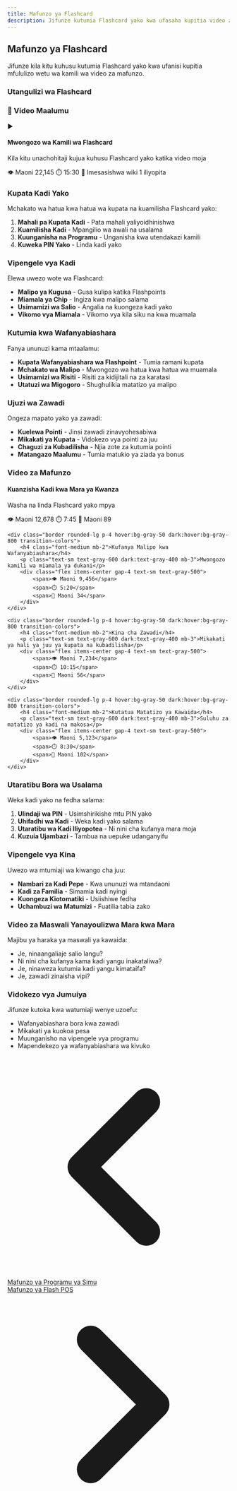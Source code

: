 ```yaml
---
title: Mafunzo ya Flashcard
description: Jifunze kutumia Flashcard yako kwa ufasaha kupitia video za mafunzo kuhusu matumizi, zawadi, na utaratibu bora
---
```


## Mafunzo ya Flashcard

Jifunze kila kitu kuhusu kutumia Flashcard yako kwa ufanisi kupitia mfululizo wetu wa kamili wa video za mafunzo.

### Utangulizi wa Flashcard

<div class="bg-flash-accent/10 border border-flash-accent/20 rounded-lg p-6 mb-8">
    <h3 class="text-lg font-semibold mb-4">🎥 Video Maalumu</h3>
    <div class="aspect-video bg-black rounded-lg mb-4">
        <div class="w-full h-full flex items-center justify-center text-white">
            <span class="text-6xl">▶️</span>
        </div>
    </div>
    <h4 class="font-medium mb-2">Mwongozo wa Kamili wa Flashcard</h4>
    <p class="text-sm text-gray-600 dark:text-gray-400 mb-3">Kila kitu unachohitaji kujua kuhusu Flashcard yako katika video moja</p>
    <div class="flex items-center gap-4 text-sm text-gray-500">
        <span>👁️ Maoni 22,145</span>
        <span>⏱️ 15:30</span>
        <span>📅 Imesasishwa wiki 1 iliyopita</span>
    </div>
</div>

### Kupata Kadi Yako

Mchakato wa hatua kwa hatua wa kupata na kuamilisha Flashcard yako:

1. **Mahali pa Kupata Kadi** - Pata mahali yaliyoidhinishwa
2. **Kuamilisha Kadi** - Mpangilio wa awali na usalama
3. **Kuunganisha na Programu** - Unganisha kwa utendakazi kamili
4. **Kuweka PIN Yako** - Linda kadi yako

### Vipengele vya Kadi

Elewa uwezo wote wa Flashcard:

- **Malipo ya Kugusa** - Gusa kulipa katika Flashpoints
- **Miamala ya Chip** - Ingiza kwa malipo salama
- **Usimamizi wa Salio** - Angalia na kuongeza kadi yako
- **Vikomo vya Miamala** - Vikomo vya kila siku na kwa muamala

### Kutumia kwa Wafanyabiashara

Fanya ununuzi kama mtaalamu:

- **Kupata Wafanyabiashara wa Flashpoint** - Tumia ramani kupata
- **Mchakato wa Malipo** - Mwongozo wa hatua kwa hatua wa muamala
- **Usimamizi wa Risiti** - Risiti za kidijitali na za karatasi
- **Utatuzi wa Migogoro** - Shughulikia matatizo ya malipo

### Ujuzi wa Zawadi

Ongeza mapato yako ya zawadi:

- **Kuelewa Pointi** - Jinsi zawadi zinavyohesabiwa
- **Mikakati ya Kupata** - Vidokezo vya pointi za juu
- **Chaguzi za Kubadilisha** - Njia zote za kutumia pointi
- **Matangazo Maalumu** - Tumia matukio ya ziada ya bonus

### Video za Mafunzo

<div class="grid gap-4 mt-8">
    <div class="border rounded-lg p-4 hover:bg-gray-50 dark:hover:bg-gray-800 transition-colors">
        <h4 class="font-medium mb-2">Kuanzisha Kadi kwa Mara ya Kwanza</h4>
        <p class="text-sm text-gray-600 dark:text-gray-400 mb-3">Washa na linda Flashcard yako mpya</p>
        <div class="flex items-center gap-4 text-sm text-gray-500">
            <span>👁️ Maoni 12,678</span>
            <span>⏱️ 7:45</span>
            <span>💬 Maoni 89</span>
        </div>
    </div>
    
    <div class="border rounded-lg p-4 hover:bg-gray-50 dark:hover:bg-gray-800 transition-colors">
        <h4 class="font-medium mb-2">Kufanya Malipo kwa Wafanyabiashara</h4>
        <p class="text-sm text-gray-600 dark:text-gray-400 mb-3">Mwongozo kamili wa miamala ya dukani</p>
        <div class="flex items-center gap-4 text-sm text-gray-500">
            <span>👁️ Maoni 9,456</span>
            <span>⏱️ 5:20</span>
            <span>💬 Maoni 34</span>
        </div>
    </div>
    
    <div class="border rounded-lg p-4 hover:bg-gray-50 dark:hover:bg-gray-800 transition-colors">
        <h4 class="font-medium mb-2">Kina cha Zawadi</h4>
        <p class="text-sm text-gray-600 dark:text-gray-400 mb-3">Mikakati ya hali ya juu ya kupata na kubadilisha</p>
        <div class="flex items-center gap-4 text-sm text-gray-500">
            <span>👁️ Maoni 7,234</span>
            <span>⏱️ 10:15</span>
            <span>💬 Maoni 56</span>
        </div>
    </div>
    
    <div class="border rounded-lg p-4 hover:bg-gray-50 dark:hover:bg-gray-800 transition-colors">
        <h4 class="font-medium mb-2">Kutatua Matatizo ya Kawaida</h4>
        <p class="text-sm text-gray-600 dark:text-gray-400 mb-3">Suluhu za matatizo ya kadi na makosa</p>
        <div class="flex items-center gap-4 text-sm text-gray-500">
            <span>👁️ Maoni 5,123</span>
            <span>⏱️ 8:30</span>
            <span>💬 Maoni 102</span>
        </div>
    </div>
</div>

### Utaratibu Bora wa Usalama

Weka kadi yako na fedha salama:

1. **Ulindaji wa PIN** - Usimshirikishe mtu PIN yako
2. **Uhifadhi wa Kadi** - Weka kadi yako salama
3. **Utaratibu wa Kadi Iliyopotea** - Ni nini cha kufanya mara moja
4. **Kuzuia Ujambazi** - Tambua na uepuke udanganyifu

### Vipengele vya Kina

Uwezo wa mtumiaji wa kiwango cha juu:

- **Nambari za Kadi Pepe** - Kwa ununuzi wa mtandaoni
- **Kadi za Familia** - Simamia kadi nyingi
- **Kuongeza Kiotomatiki** - Usiishiwe fedha
- **Uchambuzi wa Matumizi** - Fuatilia tabia zako

### Video za Maswali Yanayoulizwa Mara kwa Mara

Majibu ya haraka ya maswali ya kawaida:

- Je, ninaangaliaje salio langu?
- Ni nini cha kufanya kama kadi yangu inakataliwa?
- Je, ninaweza kutumia kadi yangu kimataifa?
- Je, zawadi zinaisha vipi?

### Vidokezo vya Jumuiya

Jifunze kutoka kwa watumiaji wenye uzoefu:

- Wafanyabiashara bora kwa zawadi
- Mikakati ya kuokoa pesa
- Muunganisho na vipengele vya programu
- Mapendekezo ya wafanyabiashara wa kivuko

<!-- Navigation links -->
<div class="flex justify-between items-center mt-8 pt-4 border-t border-zinc-200 dark:border-zinc-700">
  <div class="w-1/3 text-left">
    <a href="mobile-app" class="inline-flex items-center bg-purple-600 hover:bg-purple-700 text-white rounded-md transition-colors px-4 py-2 text-sm font-medium shadow-sm hover:shadow-md">
      <svg xmlns="http://www.w3.org/2000/svg" class="h-6 w-6 mr-2" fill="none" viewBox="0 0 24 24" stroke="currentColor">
        <path stroke-linecap="round" stroke-linejoin="round" stroke-width="3" d="M15 19l-7-7 7-7" />
      </svg>
      Mafunzo ya Programu ya Simu
    </a>
  </div>
  <div class="w-1/3 text-center">
    <!-- Optional center content -->
  </div>
  <div class="w-1/3 text-right">
    <a href="flash-pos" class="inline-flex items-center bg-purple-600 hover:bg-purple-700 text-white rounded-md transition-colors px-4 py-2 text-sm font-medium shadow-sm hover:shadow-md">
      Mafunzo ya Flash POS
      <svg xmlns="http://www.w3.org/2000/svg" class="h-6 w-6 ml-2" fill="none" viewBox="0 0 24 24" stroke="currentColor">
        <path stroke-linecap="round" stroke-linejoin="round" stroke-width="3" d="M9 5l7 7-7 7" />
      </svg>
    </a>
  </div>
</div>